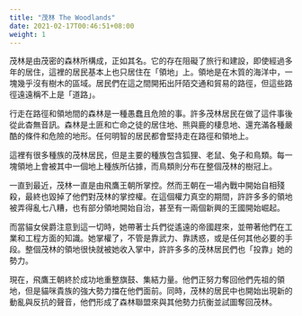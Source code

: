 ```yaml
---
title: "茂林 The Woodlands"
date: 2021-02-17T00:46:51+08:00
weight: 1
---
```


茂林是由茂密的森林所構成，正如其名。它的存在阻礙了旅行和建設，即使經過多年的居住，這裡的居民基本上也只居住在「領地」上。領地是在木質的海洋中，一塊幾乎沒有樹木的區域。居民們在這之間開拓出阡陌交通和貿易的路徑，但這些路徑遠遠稱不上是「道路」。

行走在路徑和領地間的森林是一種愚蠢且危險的事。許多茂林居民在做了這件事後從此杳無音訊。森林是土匪和亡命之徒的居住地、熊與鹿的棲息地、還充滿各種嚴酷的條件和危險的地形。任何明智的居民都會堅持走在路徑和領地上。

這裡有很多種族的茂林居民，但是主要的種族包含狐狸、老鼠、兔子和鳥類。每一塊領地上會被其中一個地上種族所佔據，而鳥類則分布在整個茂林的樹冠上。

一直到最近，茂林一直是由飛鷹王朝所掌控。然而王朝在一場內戰中開始自相殘殺，最終也毀掉了他們對茂林的掌控權。在這個權力真空的期間，許許多多的領地被弄得亂七八糟，也有部分領地開始自治，甚至有一兩個新興的王國開始崛起。

而當貓女侯爵注意到這一切時，她帶著士兵們從遙遠的帝國趕來，並帶著他們在工業和工程方面的知識。她掌權了，不管是靠武力、靠誘惑，或是任何其他必要的手段。整個茂林的領地很快就被她收入掌中，許許多多的茂林居民們也「投靠」她的勢力。

現在，飛鷹王朝終於成功地重整旗鼓、集結力量。他們正努力奪回他們先祖的領地，但是貓咪貴族的強大勢力擋在他們面前。同時，茂林的居民中也開始出現新的動亂與反抗的聲音，他們形成了森林聯盟來與其他勢力抗衡並試圖奪回茂林。
